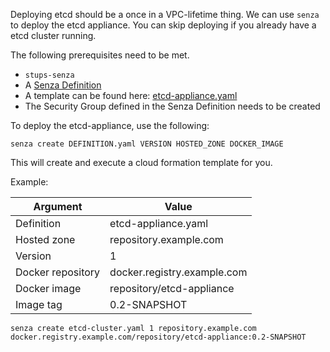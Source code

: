Deploying etcd should be a once in a VPC-lifetime thing. We can use `senza` to deploy the etcd appliance.
You can skip deploying if you already have a etcd cluster running.

The following prerequisites need to be met.

* `stups-senza`
* A [Senza Definition](http://stups.readthedocs.org/en/latest/components/senza.html#senza-definition)
* A template can be found here: [etcd-appliance.yaml](https://github.com/zalando/spilo/blob/master/etcd-cluster-appliance/etcd-cluster.yaml)
* The Security Group defined in the Senza Definition needs to be created

To deploy the etcd-appliance, use the following:

	senza create DEFINITION.yaml VERSION HOSTED_ZONE DOCKER_IMAGE

This will create and execute a cloud formation template for you.

Example:

Argument   		   | Value
-------------------|-------
Definition         | etcd-appliance.yaml
Hosted zone 	   | repository.example.com
Version 		   | 1
Docker repository  | docker.registry.example.com
Docker image       | repository/etcd-appliance
Image tag          | 0.2-SNAPSHOT

	senza create etcd-cluster.yaml 1 repository.example.com docker.registry.example.com/repository/etcd-appliance:0.2-SNAPSHOT
